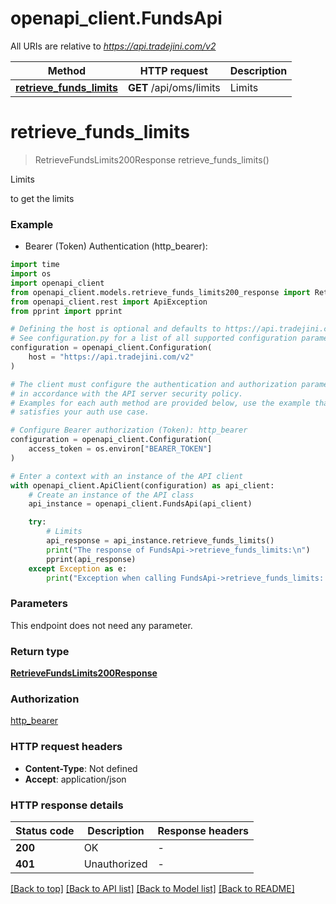# openapi_client.FundsApi

All URIs are relative to *https://api.tradejini.com/v2*

Method | HTTP request | Description
------------- | ------------- | -------------
[**retrieve_funds_limits**](FundsApi.md#retrieve_funds_limits) | **GET** /api/oms/limits | Limits


# **retrieve_funds_limits**
> RetrieveFundsLimits200Response retrieve_funds_limits()

Limits

to get the limits

### Example

* Bearer (Token) Authentication (http_bearer):

```python
import time
import os
import openapi_client
from openapi_client.models.retrieve_funds_limits200_response import RetrieveFundsLimits200Response
from openapi_client.rest import ApiException
from pprint import pprint

# Defining the host is optional and defaults to https://api.tradejini.com/v2
# See configuration.py for a list of all supported configuration parameters.
configuration = openapi_client.Configuration(
    host = "https://api.tradejini.com/v2"
)

# The client must configure the authentication and authorization parameters
# in accordance with the API server security policy.
# Examples for each auth method are provided below, use the example that
# satisfies your auth use case.

# Configure Bearer authorization (Token): http_bearer
configuration = openapi_client.Configuration(
    access_token = os.environ["BEARER_TOKEN"]
)

# Enter a context with an instance of the API client
with openapi_client.ApiClient(configuration) as api_client:
    # Create an instance of the API class
    api_instance = openapi_client.FundsApi(api_client)

    try:
        # Limits
        api_response = api_instance.retrieve_funds_limits()
        print("The response of FundsApi->retrieve_funds_limits:\n")
        pprint(api_response)
    except Exception as e:
        print("Exception when calling FundsApi->retrieve_funds_limits: %s\n" % e)
```



### Parameters

This endpoint does not need any parameter.

### Return type

[**RetrieveFundsLimits200Response**](RetrieveFundsLimits200Response.md)

### Authorization

[http_bearer](../README.md#http_bearer)

### HTTP request headers

 - **Content-Type**: Not defined
 - **Accept**: application/json

### HTTP response details

| Status code | Description | Response headers |
|-------------|-------------|------------------|
**200** | OK |  -  |
**401** | Unauthorized |  -  |

[[Back to top]](#) [[Back to API list]](../README.md#documentation-for-api-endpoints) [[Back to Model list]](../README.md#documentation-for-models) [[Back to README]](../README.md)

